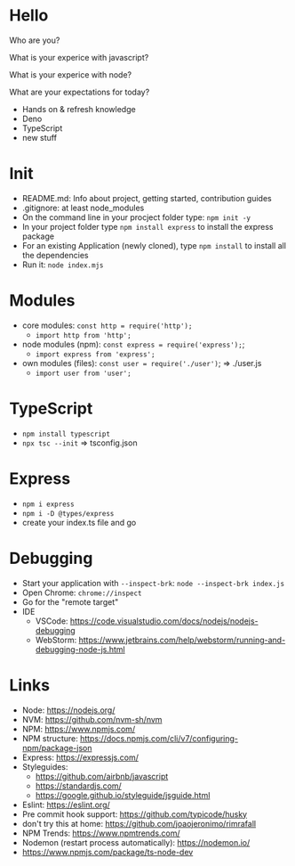 # Hello

Who are you?

What is your experice with javascript?

What is your experice with node?

What are your expectations for today?

- Hands on & refresh knowledge
- Deno
- TypeScript
- new stuff

# Init

- README.md: Info about project, getting started, contribution guides
- .gitignore: at least node_modules
- On the command line in your procject folder type: `npm init -y`
- In your project folder type `npm install express` to install the express package
- For an existing Application (newly cloned), type `npm install` to install all the dependencies
- Run it: `node index.mjs`

# Modules

- core modules: `const http = require('http');`
  - `import http from 'http';`
- node modules (npm): `const express = require('express');`;
  - `import express from 'express';`
- own modules (files): `const user = require('./user')`; => ./user.js
  - `import user from 'user';`

# TypeScript

- `npm install typescript`
- `npx tsc --init` => tsconfig.json

# Express

- `npm i express`
- `npm i -D @types/express`
- create your index.ts file and go

# Debugging

- Start your application with `--inspect-brk`: `node --inspect-brk index.js`
- Open Chrome: `chrome://inspect`
- Go for the "remote target"
- IDE
  - VSCode: https://code.visualstudio.com/docs/nodejs/nodejs-debugging
  - WebStorm: https://www.jetbrains.com/help/webstorm/running-and-debugging-node-js.html

# Links

- Node: https://nodejs.org/
- NVM: https://github.com/nvm-sh/nvm
- NPM: https://www.npmjs.com/
- NPM structure: https://docs.npmjs.com/cli/v7/configuring-npm/package-json
- Express: https://expressjs.com/
- Styleguides:
  - https://github.com/airbnb/javascript
  - https://standardjs.com/
  - https://google.github.io/styleguide/jsguide.html
- Eslint: https://eslint.org/
- Pre commit hook support: https://github.com/typicode/husky
- don't try this at home: https://github.com/joaojeronimo/rimrafall
- NPM Trends: https://www.npmtrends.com/
- Nodemon (restart process automatically): https://nodemon.io/
- https://www.npmjs.com/package/ts-node-dev
